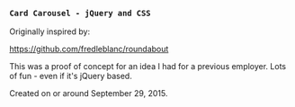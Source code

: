 ### `Card Carousel - jQuery and CSS`

Originally inspired by:

https://github.com/fredleblanc/roundabout

This was a proof of concept for an idea I had for a previous employer. Lots of fun - even if it's jQuery based.

Created on or around September 29, 2015.